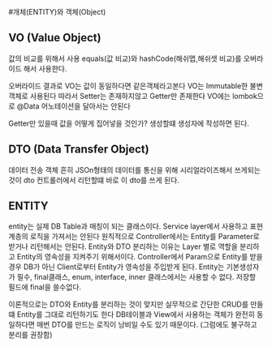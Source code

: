 #개체(ENTITY)와 객체(Object)

## VO (Value Object)
값의 비교를 위해서 사용
equals(값 비교)와 hashCode(해쉬맵,해쉬셋 비교)를 오버라이드 해서 사용한다.

오버라이드 결과로 VO는 값이 동일하다면 같은객체라고본다
VO는 Immutable한 불변 객체로 사용된다
따라서 Setter는 존재하지않고 Getter만 존재한다
VO에는 lombok으로 @Data 어노테이션을 달아서는 안된다

Getter만 있을때 값을 어떻게 집어넣을 것인가?
생성할떄 생성자에 작성하면 된다.

## DTO (Data Transfer Object)
데이터 전송 객체
흔히 JSOn형태의 데이터를 통신을 위해 시리얼라이즈해서 쓰게되는것이 dto
컨트롤러에서 리턴할떄 바로 이 dto를 쓰게 된다.

## ENTITY
entity는 실제 DB Table과 매칭이 되는 클래스이다.
Service layer에서 사용하고 표현 계층의 로직을 가져서는 안된다
원칙적으로 Controller에서는 Entity를 Parameter로 받거나 리턴해서는 안된다.
Entity와 DTO 분리하는 이유는 Layer 별로 역할을 분리하고
Entity의 영속성을 지켜주기 위해서이다.
Controller에서 Param으로 Entity를 받을 경우 DB가 아닌 Client로부터 Entity가 영속성을 주입받게 된다.
Entity는 기본생성자가 필수, final클래스, enum, interface, inner 클래스에서는 사용할 수 없다.
저장할 필드에 final을 쓸수없다.


이론적으로는 DTO와 Entity를 분리하는 것이 맞지만 실무적으로 간단한 CRUD를 만들 떄 Entity를 그대로 리턴하기도 한다
DB테이블과 View에서 사용하는 객체가 완전히 동일하다면 매번 DTO를 만드는 로직이 낭비일 수도 있기 때문이다.
(그럼에도 불구하고 분리를 권장함)

